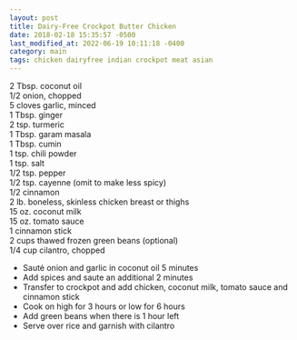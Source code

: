 ```yaml
---
layout: post
title: Dairy-Free Crockpot Butter Chicken
date: 2018-02-18 15:35:57 -0500
last_modified_at: 2022-06-19 10:11:18 -0400
category: main
tags: chicken dairyfree indian crockpot meat asian
---
```

2 Tbsp. coconut oil  
1/2 onion, chopped  
5 cloves garlic, minced  
1 Tbsp. ginger  
2 tsp. turmeric  
1 Tbsp. garam masala  
1 Tbsp. cumin  
1 tsp. chili powder  
1 tsp. salt  
1/2 tsp. pepper  
1/2 tsp. cayenne (omit to make less spicy)  
1/2 cinnamon  
2 lb. boneless, skinless chicken breast or thighs  
15 oz. coconut milk  
15 oz. tomato sauce  
1 cinnamon stick  
2 cups thawed frozen green beans (optional)  
1/4 cup cilantro, chopped  

  * Sauté onion and garlic in coconut oil 5 minutes
  * Add spices and saute an additional 2 minutes
  * Transfer to crockpot and add chicken, coconut milk, tomato sauce and cinnamon stick
  * Cook on high for 3 hours or low for 6 hours
  * Add green beans when there is 1 hour left
  * Serve over rice and garnish with cilantro

